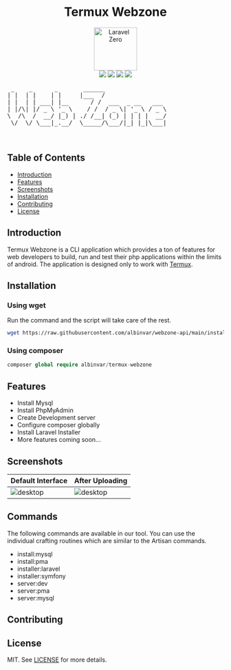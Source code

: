 <h1 align="center"> Termux Webzone </h1> 
<p align="center">
    <img title="Laravel Zero" height="100" src="https://i.ibb.co/kVTNLCZ/68747470733a2f2f692e696d6775722e636f6d2f384975594c526c2e6a7067.jpg"><br>

<img src="https://img.shields.io/packagist/v/albinvar/termux-webzone?label=version">
<img src="https://img.shields.io/packagist/dm/albinvar/termux-webzone">
<img src="https://img.shields.io/github/repo-size/albinvar/termux-webzone">
<a href="LICENSE"><img src="https://img.shields.io/apm/l/Github"></a>
</p>

<pre>
 _    _      _       ______                 
| |  | |    | |     |___  /                 
| |  | | ___| |__      / /  ___  _ __   ___ 
| |/\| |/ _ \ '_ \    / /  / _ \| '_ \ / _ \
\  /\  /  __/ |_) | ./ /__| (_) | | | |  __/
 \/  \/ \___|_.__/  \_____/\___/|_| |_|\___|
                                            
                                            
</pre>

## Table of Contents

- [Introduction](#introduction)
- [Features](#features)
- [Screenshots](#screenshots)
- [Installation](#installation)
- [Contributing](#contributing)
- [License](#license)

## Introduction

Termux Webzone is a CLI application which provides a ton of features for web developers to build, run and test their php applications within the limits of android.
The application is designed only to work with <a href="https://play.google.com/store/apps/details?id=com.termux" target="_blank">Termux</a>.

## Installation

### Using wget
Run the command and the script will take care of the rest.
```bash
wget https://raw.githubusercontent.com/albinvar/webzone-api/main/installer/installer.php -O - | bash
```

### Using composer
```php
composer global require albinvar/termux-webzone 
```

## Features

- Install Mysql
- Install PhpMyAdmin
- Create Development server
- Configure composer globally
- Install Laravel Installer
- More features coming soon...

## Screenshots

|Default Interface|After Uploading|
|--|--|
|![desktop]()|![desktop]()|

## Commands

The following commands are available in our tool. You can use the individual crafting routines which are similar to the Artisan commands.

-   install:mysql
-   install:pma
-   installer:laravel
-   installer:symfony
-   server:dev
-   server:pma
-   server:mysql

## Contributing

## License
MIT. See [LICENSE](LICENSE) for more details.
